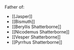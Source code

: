 Father of:
- [[Jasper]]
- [[Bismuth]]
- [[Beryllis Shatterborne]]
- [[Nicodemus Shatterborne]]
- [[Vesper Shatterborne]]
- [[Pyrrhus Shatterborne]]